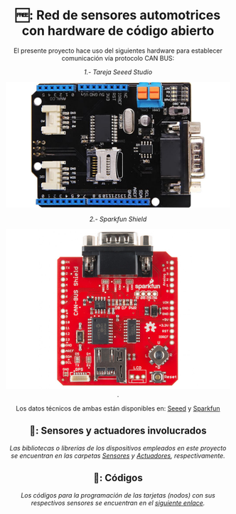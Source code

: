 <header>

<!--
  <<< Author notes: Course header >>>
-->

# 🆓: Red de sensores automotrices con hardware de código abierto

El presente proyecto hace uso del siguientes hardware para establecer comunicación vía protocolo CAN BUS:

*1.- Tareja Seeed Studio*

![Seeed Studio](https://github.com/LASGaspariano/red-sensores-automotrices/blob/main/Tessel_CAN-BUS-Shield_30110896-01.jpg)

*2.- Sparkfun Shield*

![Sparkfun Shield](https://github.com/LASGaspariano/red-sensores-automotrices/blob/main/can-bus-shield-para-arduino.jpg). 

Los datos técnicos de ambas están disponibles en: [Seeed](https://www.seeedstudio.com/CAN-BUS-Shield-V2.html?srsltid=AfmBOooxECFFg5UrVvI3tu7SZtpY-n5GCdLO14jTlGvd5yURRbmcR_oN) y [Sparkfun](https://www.sparkfun.com/can-bus-shield.html)

## 📁: Sensores y actuadores involucrados

_Las bibliotecas o librerías de los dispositivos empleados en este proyecto se encuentran en las carpetas [Sensores](https://github.com/LASGaspariano/red-sensores-automotrices/tree/main/C%C3%B3digos%20Arduino/Sensores) y [Actuadores](https://github.com/LASGaspariano/red-sensores-automotrices/tree/main/C%C3%B3digos%20Arduino/Actuadores), respectivamente._

## 📁: Códigos

_Los códigos para la programación de las tarjetas (nodos) con sus respectivos sensores se encuentran en el [siguiente enlace](https://github.com/LASGaspariano/red-sensores-automotrices/tree/main/C%C3%B3digos%20Arduino)._

